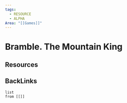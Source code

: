 ```yaml
---
tags:
  - RESOURCE
  - ALPHA
Area: "[[Games]]"
---
```


# Bramble. The Mountain King


## Resources


## BackLinks

```dataview
list
from [[]]
```

